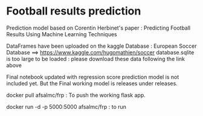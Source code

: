 # Football results prediction

Prediction model based on Corentin Herbinet's paper : Predicting Football Results Using Machine Learning Techniques

DataFrames have been uploaded on the kaggle Database : European Soccer Database ==> https://www.kaggle.com/hugomathien/soccer
database.sqlite is too large to be loaded : please download these data following the link above

Final notebook updated with regression score prediction model is not included yet. But the Final working model is releases under releases.

docker pull afsalmc/frp : To push the working flask app.

docker run -d -p 5000:5000 afsalmc/frp : to run
